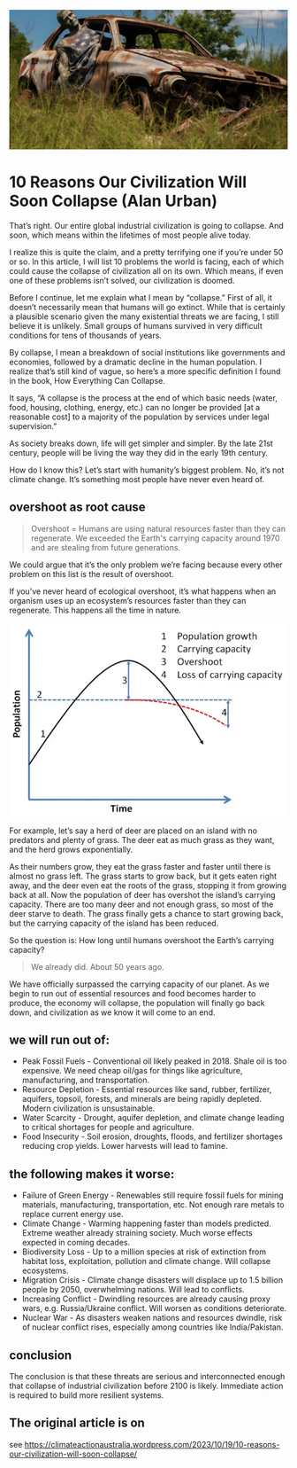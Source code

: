 
![](img/mightcollapse.png)

# 10 Reasons Our Civilization Will Soon Collapse (Alan Urban)

That’s right. Our entire global industrial civilization is going to collapse. And soon, which means within the lifetimes of most people alive today.

I realize this is quite the claim, and a pretty terrifying one if you’re under 50 or so. In this article, I will list 10 problems the world is facing, each of which could cause the collapse of civilization all on its own. Which means, if even one of these problems isn’t solved, our civilization is doomed.

Before I continue, let me explain what I mean by “collapse.” First of all, it doesn’t necessarily mean that humans will go extinct. While that is certainly a plausible scenario given the many existential threats we are facing, I still believe it is unlikely. Small groups of humans survived in very difficult conditions for tens of thousands of years.

By collapse, I mean a breakdown of social institutions like governments and economies, followed by a dramatic decline in the human population. I realize that’s still kind of vague, so here’s a more specific definition I found in the book, How Everything Can Collapse.

It says, “A collapse is the process at the end of which basic needs (water, food, housing, clothing, energy, etc.) can no longer be provided [at a reasonable cost] to a majority of the population by services under legal supervision.”

As society breaks down, life will get simpler and simpler. By the late 21st century, people will be living the way they did in the early 19th century.

How do I know this? Let’s start with humanity’s biggest problem. No, it’s not climate change. It’s something most people have never even heard of.

## overshoot as root cause

> Overshoot = Humans are using natural resources faster than they can regenerate. We exceeded the Earth's carrying capacity around 1970 and are stealing from future generations.

We could argue that it’s the only problem we’re facing because every other problem on this list is the result of overshoot. 

If you’ve never heard of ecological overshoot, it’s what happens when an organism uses up an ecosystem’s resources faster than they can regenerate. This happens all the time in nature.

![](img/overshoot.png)

For example, let’s say a herd of deer are placed on an island with no predators and plenty of grass. The deer eat as much grass as they want, and the herd grows exponentially.

As their numbers grow, they eat the grass faster and faster until there is almost no grass left. The grass starts to grow back, but it gets eaten right away, and the deer even eat the roots of the grass, stopping it from growing back at all. Now the population of deer has overshot the island’s carrying capacity. There are too many deer and not enough grass, so most of the deer starve to death. The grass finally gets a chance to start growing back, but the carrying capacity of the island has been reduced.

So the question is: How long until humans overshoot the Earth’s carrying capacity?

> We already did. About 50 years ago.

We have officially surpassed the carrying capacity of our planet. As we begin to run out of essential resources and food becomes harder to produce, the economy will collapse, the population will finally go back down, and civilization as we know it will come to an end.

## we will run out of:

- Peak Fossil Fuels - Conventional oil likely peaked in 2018. Shale oil is too expensive. We need cheap oil/gas for things like agriculture, manufacturing, and transportation.
- Resource Depletion - Essential resources like sand, rubber, fertilizer, aquifers, topsoil, forests, and minerals are being rapidly depleted. Modern civilization is unsustainable.
- Water Scarcity - Drought, aquifer depletion, and climate change leading to critical shortages for people and agriculture.
- Food Insecurity - Soil erosion, droughts, floods, and fertilizer shortages reducing crop yields. Lower harvests will lead to famine. 

## the following makes it worse:

- Failure of Green Energy - Renewables still require fossil fuels for mining materials, manufacturing, transportation, etc. Not enough rare metals to replace current energy use.
- Climate Change - Warming happening faster than models predicted. Extreme weather already straining society. Much worse effects expected in coming decades.
- Biodiversity Loss - Up to a million species at risk of extinction from habitat loss, exploitation, pollution and climate change. Will collapse ecosystems.
- Migration Crisis - Climate change disasters will displace up to 1.5 billion people by 2050, overwhelming nations. Will lead to conflicts.
- Increasing Conflict - Dwindling resources are already causing proxy wars, e.g. Russia/Ukraine conflict. Will worsen as conditions deteriorate.
- Nuclear War - As disasters weaken nations and resources dwindle, risk of nuclear conflict rises, especially among countries like India/Pakistan.

## conclusion

The conclusion is that these threats are serious and interconnected enough that collapse of industrial civilization before 2100 is likely. Immediate action is required to build more resilient systems.


## The original article is on

see https://climateactionaustralia.wordpress.com/2023/10/19/10-reasons-our-civilization-will-soon-collapse/

